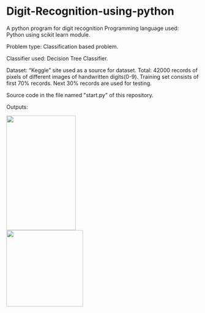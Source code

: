 # Digit-Recognition-using-python
A python program for digit recognition
Programming language used:  
Python using scikit learn module. 

Problem type: 
Classification based problem. 

Classifier used: 
Decision Tree Classifier. 

Dataset: 
“Keggle” site used as a source for dataset.
Total: 42000 records of pixels of different images of handwritten digits(0-9). 
Training set consists of first 70% records. 
Next 30% records are used for  testing.

Source code in the file named "start.py" of this repository.

Outputs:

<img src = "https://github.com/sonalisaraswat/Digit-Recognition-using-python/blob/master/output2.png" width="60%" height ="300">
<img src="https://github.com/sonalisaraswat/Digit-Recognition-using-python/blob/master/output.png" width="200">
